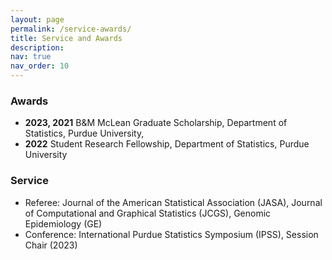 ```yaml
---
layout: page
permalink: /service-awards/
title: Service and Awards
description: 
nav: true
nav_order: 10
---
```


<!-- _pages/publications.md -->

<!-- Bibsearch Feature -->

<!-- {% include bib_search.liquid %} -->

<!-- <div class="publications">

{% bibliography %}

</div> -->


### Awards 

- **2023, 2021** B&M McLean Graduate Scholarship, Department of Statistics, Purdue University, 
- **2022** Student Research Fellowship, Department of Statistics, Purdue University

### Service

- Referee: Journal of the American Statistical Association (JASA), Journal of Computational and Graphical Statistics (JCGS), Genomic Epidemiology (GE)
- Conference: International Purdue Statistics Symposium (IPSS), Session Chair (2023)




<!-- For now, this page is assumed to be a static description of your courses. You can convert it to a collection similar to `_projects/` so that you can have a dedicated page for each course. Organize your courses by years, topics, or universities, however you like! -->
